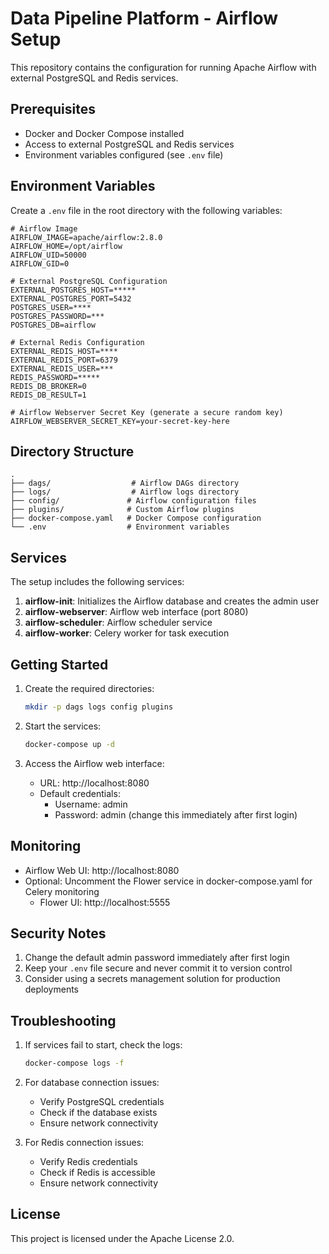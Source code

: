 # Data Pipeline Platform - Airflow Setup

This repository contains the configuration for running Apache Airflow with external PostgreSQL and Redis services.

## Prerequisites

- Docker and Docker Compose installed
- Access to external PostgreSQL and Redis services
- Environment variables configured (see `.env` file)

## Environment Variables

Create a `.env` file in the root directory with the following variables:

```env
# Airflow Image
AIRFLOW_IMAGE=apache/airflow:2.8.0
AIRFLOW_HOME=/opt/airflow
AIRFLOW_UID=50000
AIRFLOW_GID=0

# External PostgreSQL Configuration
EXTERNAL_POSTGRES_HOST=*****
EXTERNAL_POSTGRES_PORT=5432
POSTGRES_USER=****
POSTGRES_PASSWORD=***
POSTGRES_DB=airflow

# External Redis Configuration
EXTERNAL_REDIS_HOST=****
EXTERNAL_REDIS_PORT=6379
EXTERNAL_REDIS_USER=***
REDIS_PASSWORD=*****
REDIS_DB_BROKER=0
REDIS_DB_RESULT=1

# Airflow Webserver Secret Key (generate a secure random key)
AIRFLOW_WEBSERVER_SECRET_KEY=your-secret-key-here
```

## Directory Structure

```
.
├── dags/                  # Airflow DAGs directory
├── logs/                  # Airflow logs directory
├── config/               # Airflow configuration files
├── plugins/              # Custom Airflow plugins
├── docker-compose.yaml   # Docker Compose configuration
└── .env                  # Environment variables
```

## Services

The setup includes the following services:

1. **airflow-init**: Initializes the Airflow database and creates the admin user
2. **airflow-webserver**: Airflow web interface (port 8080)
3. **airflow-scheduler**: Airflow scheduler service
4. **airflow-worker**: Celery worker for task execution

## Getting Started

1. Create the required directories:

   ```bash
   mkdir -p dags logs config plugins
   ```

2. Start the services:

   ```bash
   docker-compose up -d
   ```

3. Access the Airflow web interface:
   - URL: http://localhost:8080
   - Default credentials:
     - Username: admin
     - Password: admin (change this immediately after first login)

## Monitoring

- Airflow Web UI: http://localhost:8080
- Optional: Uncomment the Flower service in docker-compose.yaml for Celery monitoring
  - Flower UI: http://localhost:5555

## Security Notes

1. Change the default admin password immediately after first login
2. Keep your `.env` file secure and never commit it to version control
3. Consider using a secrets management solution for production deployments

## Troubleshooting

1. If services fail to start, check the logs:

   ```bash
   docker-compose logs -f
   ```

2. For database connection issues:

   - Verify PostgreSQL credentials
   - Check if the database exists
   - Ensure network connectivity

3. For Redis connection issues:
   - Verify Redis credentials
   - Check if Redis is accessible
   - Ensure network connectivity

## License

This project is licensed under the Apache License 2.0.
